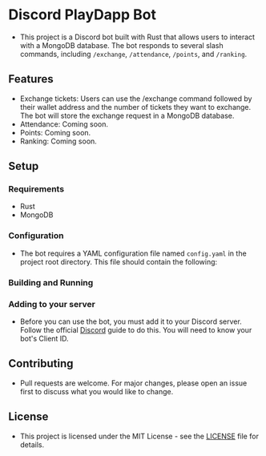 # Discord PlayDapp Bot
- This project is a Discord bot built with Rust that allows users to interact with a MongoDB database. The bot responds to several slash commands, including `/exchange`, `/attendance`, `/points`, and `/ranking`.

## Features
- Exchange tickets: Users can use the /exchange command followed by their wallet address and the number of tickets they want to exchange. The bot will store the exchange request in a MongoDB database.
- Attendance: Coming soon.
- Points: Coming soon.
- Ranking: Coming soon.
## Setup
### Requirements
- Rust
- MongoDB
### Configuration
- The bot requires a YAML configuration file named `config.yaml` in the project root directory. This file should contain the following:
### Building and Running
### Adding to your server
- Before you can use the bot, you must add it to your Discord server. Follow the official [Discord](https://discord.com/developers/docs/topics/oauth2#bots) guide to do this. You will need to know your bot's Client ID.

## Contributing
- Pull requests are welcome. For major changes, please open an issue first to discuss what you would like to change.

## License
- This project is licensed under the MIT License - see the [LICENSE](https://mit-license.org/) file for details.